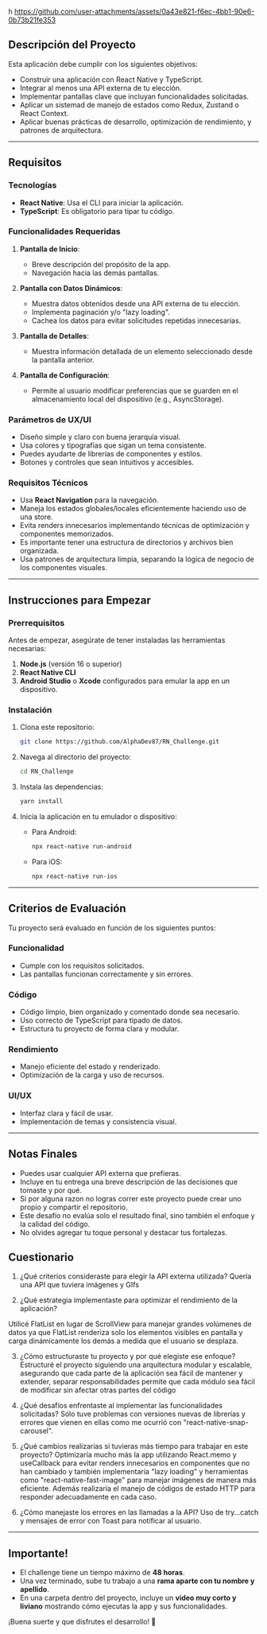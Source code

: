 
h
https://github.com/user-attachments/assets/0a43e821-f6ec-4bb1-90e6-0b73b21fe353







## Descripción del Proyecto
Esta aplicación debe cumplir con los siguientes objetivos:
- Construir una aplicación con React Native y TypeScript.
- Integrar al menos una API externa de tu elección.
- Implementar pantallas clave que incluyan funcionalidades solicitadas.
- Aplicar un sistemad de manejo de estados como Redux, Zustand o React Context.
- Aplicar buenas prácticas de desarrollo, optimización de rendimiento, y patrones de arquitectura.

---

## Requisitos

### Tecnologías
- **React Native**: Usa el CLI para iniciar la aplicación.
- **TypeScript**: Es obligatorio para tipar tu código.

### Funcionalidades Requeridas
1. **Pantalla de Inicio**:
   - Breve descripción del propósito de la app.
   - Navegación hacia las demás pantallas.

2. **Pantalla con Datos Dinámicos**:
   - Muestra datos obtenidos desde una API externa de tu elección.
   - Implementa paginación y/o "lazy loading".
   - Cachea los datos para evitar solicitudes repetidas innecesarias.

3. **Pantalla de Detalles**:
   - Muestra información detallada de un elemento seleccionado desde la pantalla anterior.

4. **Pantalla de Configuración**:
   - Permite al usuario modificar preferencias que se guarden en el almacenamiento local del dispositivo (e.g., AsyncStorage).

### Parámetros de UX/UI
- Diseño simple y claro con buena jerarquía visual.
- Usa colores y tipografías que sigan un tema consistente.
- Puedes ayudarte de librerias de componentes y estilos.
- Botones y controles que sean intuitivos y accesibles.

### Requisitos Técnicos
- Usa **React Navigation** para la navegación.
- Maneja los estados globales/locales eficientemente haciendo uso de una store.
- Evita renders innecesarios implementando técnicas de optimización y componentes memorizados.
- Es importante tener una estructura de directorios y archivos bien organizada.
- Usa patrones de arquitectura limpia, separando la lógica de negocio de los componentes visuales.

---

## Instrucciones para Empezar

### Prerrequisitos
Antes de empezar, asegúrate de tener instaladas las herramientas necesarias:
1. **Node.js** (versión 16 o superior)
2. **React Native CLI**
3. **Android Studio** o **Xcode** configurados para emular la app en un dispositivo.

### Instalación
1. Clona este repositorio:
   ```bash
   git clone https://github.com/AlphaDev87/RN_Challenge.git
   ```

2. Navega al directorio del proyecto:
   ```bash
   cd RN_Challenge
   ```

3. Instala las dependencias:
   ```bash
   yarn install
   ```

4. Inicia la aplicación en tu emulador o dispositivo:
   - Para Android:
     ```bash
     npx react-native run-android
     ```
   - Para iOS:
     ```bash
     npx react-native run-ios
     ```

---

## Criterios de Evaluación
Tu proyecto será evaluado en función de los siguientes puntos:

### Funcionalidad
- Cumple con los requisitos solicitados.
- Las pantallas funcionan correctamente y sin errores.

### Código
- Código limpio, bien organizado y comentado donde sea necesario.
- Uso correcto de TypeScript para tipado de datos.
- Estructura tu proyecto de forma clara y modular.

### Rendimiento
- Manejo eficiente del estado y renderizado.
- Optimización de la carga y uso de recursos.

### UI/UX
- Interfaz clara y fácil de usar.
- Implementación de temas y consistencia visual.

---

## Notas Finales
- Puedes usar cualquier API externa que prefieras.
- Incluye en tu entrega una breve descripción de las decisiones que tomaste y por qué.
- Si por alguna razon no logras correr este proyecto puede crear uno propio y compartir el repositorio.
- Este desafío no evalúa solo el resultado final, sino también el enfoque y la calidad del código.
- No olvides agregar tu toque personal y destacar tus fortalezas.

## Cuestionario
1. ¿Qué criterios consideraste para elegir la API externa utilizada?
Quería una API que tuviera imágenes y GIfs

2. ¿Qué estrategia implementaste para optimizar el rendimiento de la aplicación?

Utilicé FlatList en lugar de ScrollView para manejar grandes volúmenes de datos ya que FlatList renderiza solo los elementos visibles en pantalla y carga dinámicamente los demás a medida que el usuario se desplaza.

3. ¿Cómo estructuraste tu proyecto y por qué elegiste ese enfoque?
Estructuré el proyecto siguiendo una arquitectura modular y escalable, asegurando que cada parte de la aplicación sea fácil de mantener y extender, separar responsabilidades permite que cada módulo sea fácil de modificar sin afectar otras partes del código

4. ¿Qué desafíos enfrentaste al implementar las funcionalidades solicitadas?
Sólo tuve problemas con versiones nuevas de librerías y errores que vienen en ellas como me ocurrió con "react-native-snap-carousel".

5. ¿Qué cambios realizarías si tuvieras más tiempo para trabajar en este proyecto?
Optimizaría mucho más la app utilizando React.memo y useCallback para evitar renders innecesarios en componentes que no han cambiado y también implementaría "lazy loading" y herramientas como "react-native-fast-image" para manejar imágenes de manera más eficiente. Además realizaría el manejo de códigos de estado HTTP para responder adecuadamente en cada caso.

6. ¿Cómo manejaste los errores en las llamadas a la API?
Uso de try...catch y mensajes de error con Toast para notificar al usuario.

---

## Importante!
- El challenge tiene un tiempo máximo de **48 horas**.
- Una vez terminado, sube tu trabajo a una **rama aparte con tu nombre y apellido**.
- En una carpeta dentro del proyecto, incluye un **video muy corto y liviano** mostrando cómo ejecutas la app y sus funcionalidades.


¡Buena suerte y que disfrutes el desarrollo! 🚀

